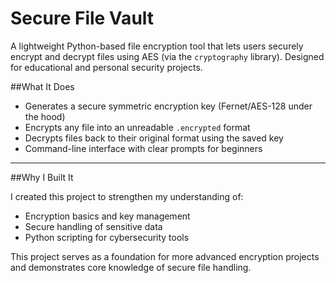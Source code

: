 # Secure File Vault

A lightweight Python-based file encryption tool that lets users securely encrypt and decrypt files using AES (via the `cryptography` library). Designed for educational and personal security projects.

##What It Does

-  Generates a secure symmetric encryption key (Fernet/AES-128 under the hood)
- Encrypts any file into an unreadable `.encrypted` format
- Decrypts files back to their original format using the saved key
- Command-line interface with clear prompts for beginners

---

##Why I Built It

I created this project to strengthen my understanding of:
- Encryption basics and key management
- Secure handling of sensitive data
- Python scripting for cybersecurity tools

This project serves as a foundation for more advanced encryption projects and demonstrates core knowledge of secure file handling.
